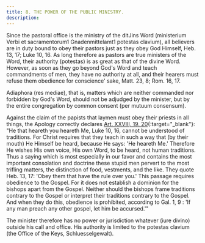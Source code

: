 ```yaml
---
title: 8. THE POWER OF THE PUBLIC MINISTRY.
description: 
---
```


Since the pastoral office is the ministry of the ditJins Word (ministerium Verbi et sacramentorum1 Gnadenmittelamt1 potestas clavium), all believers are in duty bound to obey their pastors just as they obey God Himself, Heb. 13, 17; Luke 10, 16. As long therefore as pastors are true ministers of the Word, their authority (potestas) is as great as that of the divine Word. However, as soon as they go beyond God's Word and teach commandments of men, they have no authority at all, and their hearers must refuse them obedience for conscience' sake, Matt. 23, 8; Rom. 16, 17.

Adiaphora (res mediae), that is, matters which are neither commanded nor forbidden by God's Word, should not be adjudged by the minister, but by the entire congregation by common consent (per mutuum consensum).

Against the claim of the papists that laymen must obey their priests in all things, the Apology correctly declares [Art. XXVIII, 19. 20](https://boc.confident.faith/ap-xxviii-0018){:target="_blank"}: "He that heareth you heareth Me, Luke 10, 16, cannot be understood of traditions. For Christ requires that they teach in such a way that (by their mouth) He Himself be heard, because He says: 'He heareth Me.' Therefore He wishes His own voice, His own Word, to be heard, not human traditions. Thus a saying which is most especially in our favor and contains the most important consolation and doctrine these stupid men pervert to the most trifling matters, the distinction of food, vestments, and the like. They quote Heb. 13, 17: 'Obey them that have the rule over you.' This passage requires obedience to the Gospel. For it does not establish a dominion for the bishops apart from the Gospel. Neither should the bishops frame traditions contrary to the Gospel or interpret their traditions contrary to the Gospel. And when they do this, obedience is prohibited, according to Gal. 1, 9 : 'If any man preach any other gospel, let him be accursed.'"

The minister therefore has no power or jurisdiction whatever (iure divino) outside his call and office. His authority is limited to the potestas clavium (the Office of the Keys, Schluesselgewalt).